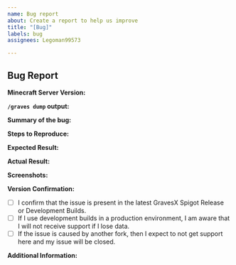 ```yaml
---
name: Bug report
about: Create a report to help us improve
title: "[Bug]"
labels: bug
assignees: Legoman99573

---
```


## Bug Report

**Minecraft Server Version:**
<!-- Provide the version of Minecraft server you are using -->

**`/graves dump` output:**
<!-- Provide the output of the `/graves dump` command. We will accept mclo.gs or other log based -->

**Summary of the bug:**
<!-- A brief description of the issue -->

**Steps to Reproduce:**
<!-- List all steps to reproduce -->

**Expected Result:**
<!-- Describe what you expected to happen -->

**Actual Result:**
<!-- Describe what actually happened -->

**Screenshots:**
<!-- If applicable, add screenshots to help explain your problem -->

**Version Confirmation:**
<!-- Confirm that the issue is with the latest GravesX spigot release or development build only -->
- [ ] I confirm that the issue is present in the latest GravesX Spigot Release or Development Builds.
- [ ] If I use development builds in a production environment, I am aware that I will not receive support if I lose data.
- [ ] If the issue is caused by another fork, then I expect to not get support here and my issue will be closed.

**Additional Information:**
<!-- Add any other context about the problem here -->
